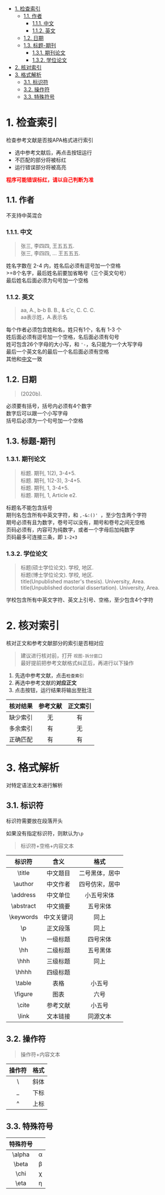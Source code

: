 - [1. 检查索引](#1-检查索引)
  - [1.1. 作者](#11-作者)
    - [1.1.1. 中文](#111-中文)
    - [1.1.2. 英文](#112-英文)
  - [1.2. 日期](#12-日期)
  - [1.3. 标题-期刊](#13-标题-期刊)
    - [1.3.1. 期刊论文](#131-期刊论文)
    - [1.3.2. 学位论文](#132-学位论文)
- [2. 核对索引](#2-核对索引)
- [3. 格式解析](#3-格式解析)
  - [3.1. 标识符](#31-标识符)
  - [3.2. 操作符](#32-操作符)
  - [3.3. 特殊符号](#33-特殊符号)

# 1. 检查索引
检查参考文献是否按APA格式进行索引

* 选中参考文献后，再点击按钮运行
* 不匹配的部分将被标红
* 运行错误部分将被高亮

<b style="color:red;">程序可能错误标红，请以自己判断为准</b>

## 1.1. 作者
不支持中英混合
### 1.1.1. 中文
>张三, 李四四, 王五五五.   
>张三, 李四四, … 王五五五.  

姓名字数在 2-4 内，姓名后必须有逗号加一个空格  
\>=8个名字，最后姓名前要加省略号（三个英文句号）   
最后姓名后面必须为句号加一个空格
### 1.1.2. 英文
>aa, A., b-b B. B., & c'c, C. C. C.   
>aa表示姓，A.表示名

每个作者必须包含姓和名，姓只有1个，名有 1-3 个  
姓后面必须有逗号加一个空格，名后面必须有句号  
姓可包含26个字母的大小写，和 `'-`，名只能为一个大写字母  
最后一个英文名的最后一个名后面必须有空格  
其他和[中文](#中文)一致

## 1.2. 日期
>(2020b).   

必须要有括号，括号内必须有4个数字  
数字后可以跟一个小写字母  
括号后必须为一个句号加一个空格

## 1.3. 标题-期刊
### 1.3.1. 期刊论文
> 标题. 期刊, 1(2), 3-4+5.  
> 标题. 期刊, 1(2-3), 3-4+5.  
> 标题. 期刊, 1, 3-4+5.  
> 标题. 期刊, 1, Article e2. 

标题名不能包含括号  
期刊名包含所有中英文字符，和 `,-&:()' `，至少包含两个字符  
期号必须有且为数字，卷号可以没有，期号和卷号之间无空格  
页码必须有，内容可为纯数字，或者一个字母后加纯数字  
页码最多可连接三条，即 `1-2+3`
### 1.3.2. 学位论文
>标题(硕士学位论文). 学校, 地区.   
>标题(博士学位论文). 学校, 地区.   
>title(Unpublished master's thesis). University, Area.   
>title(Unpublished doctorial dissertation). University, Area.   

学校包含所有中英文字符、英文上引号、空格，至少包含4个字符


# 2. 核对索引
核对正文和参考文献部分的索引是否相对应 

> 建议进行核对前，打开 `视图-拆分窗口`  
> 最好提前把参考文献格式纠正后，再进行以下操作

1. 先选中参考文献，点击`检查索引`
2. 再选中参考文献的**对应正文**
3. 点击按钮，运行结果将输出至批注

| 核对结果 | 参考文献 | 正文索引 |
| :------: | :------: | :------: |
| 缺少索引 |    无    |    有    |
| 多余索引 |    有    |    无    |
| 正确匹配 |    有    |    有    |


# 3. 格式解析
对特定语法文本进行解析

## 3.1. 标识符
标识符需要放在段落开头

如果没有指定标识符，则默认为`\p`

> 标识符+空格+内容文本

|  标识符   |    含义    |      格式      |
| :-------: | :--------: | :------------: |
|  \title   |  中文题目  | 二号黑体，居中 |
|  \author  |  中文作者  | 四号仿宋，居中 |
| \address  |  中文单位  |   小五号宋体   |
| \abstract |  中文摘要  |    五号宋体    |
| \keywords | 中文关键词 |      同上      |
|    \p     |  正文段落  |      同上      |
|    \h     |  一级标题  |    四号宋体    |
|    \hh    |  二级标题  |    五号黑体    |
|   \hhh    |  三级标题  |      同上      |
|   \hhhh   |  四级标题  |                |
|  \table   |    表格    |     小五号     |
|  \figure  |    图表    |      六号      |
|   \cite   |  参考文献  |     小五号     |
|   \link   |  文本链接  |    同源文本    |

## 3.2. 操作符
> 操作符+内容文本

| 操作符 | 格式  |
| :----: | :---: |
|   \\   | 斜体  |
|   _    | 下标  |
|   ^    | 上标  |

## 3.3. 特殊符号

| 特殊符号 |       |
| :------: | :---: |
|  \alpha  |   α   |
|  \beta   |   β   |
|   \chi   |   χ   |
|   \eta   |   η   |

